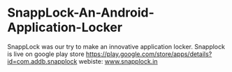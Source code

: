 # SnappLock-An-Android-Application-Locker
SnappLock was our try to make an innovative application locker.
Snapplock is live on google play store https://play.google.com/store/apps/details?id=com.addb.snapplock
webiste: www.snapplock.in
